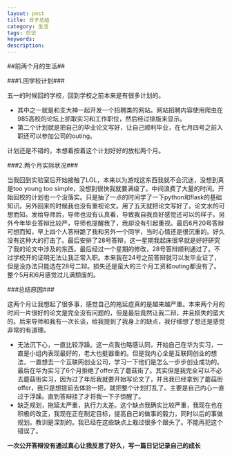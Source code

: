 ```yaml
---
layout: post
title: 日子总结
category: 生活
tags: 日记
keywords: 
description: 
---
```

##前两个月的生活##

###1.回学校计划###

五一的时候回的学校，回到学校之前本来是有很多计划的。

- 其中之一就是和支大神一起开发一个招聘类的网站。网站招聘内容使用爬虫在985高校的论坛上抓取实习和工作职位，然后经过排版来显示。
- 第二个计划就是把自己的毕业论文写好，让自己顺利毕业，在七月四号之前入职还可以参加公司的outing。

计划还是不错的，本想着按着这个计划好好的放松两个月。

###2.两个月实际状况###

当我回到实验室后开始接触了LOL，本来以为游戏这东西我就不会沉迷，没想到真是too young too simple，没想到很快我就要满级了。中间浪费了大量的时间。开始回校的计划也一个没落实。只是抽了一点的时间学了一下python和flask的基础知识。另外回来的时候我也没有重视论文。用了五天就把论文写好了。论文水的可想而知。发给导师后，导师也没有认真看，导致我自我良好感觉还可以的样子。另外今年毕业答辩比较严，导师也提醒我了，我却没有引起重视。最后6月20号答辩可想而知，早上四个人答辩跪了我和另外一个同学，当时心情还是很沉重的。好久没有这种大的打击了。最后安排了28号答辩，这一星期我起床很早就是好好研究了我的论文中涉及的东西。最后经过一个星期的修改，28号答辩顺利通过了。不过学校开的证明无法让我正常入职。本来我在24号之前答辩就可以发毕业证了，但是没办法只能选在28号二辩。损失还是蛮大的三个月工资和outing都没有了。整个5月和6月感觉过儿满颓废的。

###总结原因###

这两个月让我想起了很多事，感觉自己的拖延症真的是越来越严重。本来两个月的时间一片很好的论文是完全没有问题的，但是最后竟然让我二辩，并且损失的蛮大的。后来导师和我有一次长谈，给我提到了我身上的缺点，我仔细想了想还是感觉非常的有道理。

- 无法沉下心，一直比较浮躁。这一点我也略感认同，开始自己在华为实习，一直是小组内表现最好的，老大也挺器重的。但是我内心全是互联网创业的想法，一直想去一个互联网创业公司，学习一下他们是怎么一步步创业成功的。最后在华为实习了6个月拒绝了offer去了蘑菇街了。其实但是我完全可以不必去蘑菇街实习，因为过了年后我就要开始写论文了，并且我已经拿到了蘑菇街offer，我只是想提前去体验一把，就把整个计划打乱了。主要是自己内心一直过于浮躁。直到答辩挂了才将我一下子惊醒了。
- 缺乏规划，拖延太严重，执行力太差。这个缺点我确实比较严重，我现在也在积极的改正，我现在正在制定目标，提高自己的做事的毅力，同时以后的事做规划。教训是深刻的。我已经在这些缺点上栽过很多个跟头了。不能再犯这个错误了。

**一次公开答辩没有通过真心让我反思了好久，写一篇日记记录自己的成长**